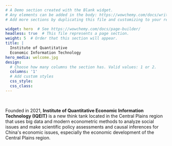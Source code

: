 ```yaml
---
# A Demo section created with the Blank widget.
# Any elements can be added in the body: https://wowchemy.com/docs/writing-markdown-latex/
# Add more sections by duplicating this file and customizing to your requirements.

widget: hero  # See https://wowchemy.com/docs/page-builder/
headless: true  # This file represents a page section.
weight: 5  # Order that this section will appear.
title: |
  Institute of Quantitative
  Economic Information Technology
hero_media: welcome.jpg
design:
  # Choose how many columns the section has. Valid values: 1 or 2.
  columns: '1'
  # Add custom styles
  css_style:
  css_class:
---
```


<br>

Founded in 2021, **Institute of Quantitative Economic Information Technology (IQEIT)** is a new think tank located in the Central Plains region that uses big data and modern econometric methods to analyze social issues and make scientific policy assessments and causal inferences for China's economic issues, especially the economic development of the Central Plains region. 

